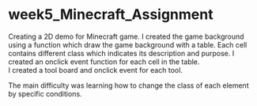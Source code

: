 # week5_Minecraft_Assignment
Creating a 2D demo for Minecraft game. 
I created the game background using a function which draw the game background with a table.
Each cell contains different class which indicates its description and purpose.
I created an onclick event function for each cell in the table.  
I created a tool board and onclick event for each tool.

The main difficulty was learning how to change the class of each element by specific conditions.
  
